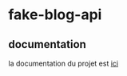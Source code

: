 # fake-blog-api

## documentation

la documentation du projet est [ici](https://app.gitbook.com/s/cRPOc3BvCS3TUnkFiJJ6/)
